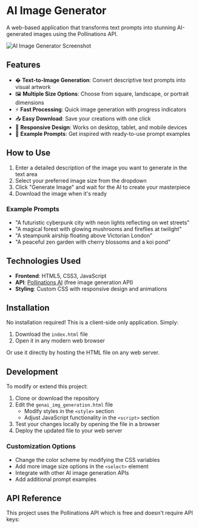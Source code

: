 # AI Image Generator

A web-based application that transforms text prompts into stunning AI-generated images using the Pollinations API.

![AI Image Generator Screenshot](https://via.placeholder.com/800x500/667eea/ffffff?text=AI+Image+Generator+Screenshot)

## Features

- � **Text-to-Image Generation**: Convert descriptive text prompts into visual artwork
- 🖼️ **Multiple Size Options**: Choose from square, landscape, or portrait dimensions
- ⚡ **Fast Processing**: Quick image generation with progress indicators
- 📥 **Easy Download**: Save your creations with one click
- 📱 **Responsive Design**: Works on desktop, tablet, and mobile devices
- 🎨 **Example Prompts**: Get inspired with ready-to-use prompt examples

## How to Use

1. Enter a detailed description of the image you want to generate in the text area
2. Select your preferred image size from the dropdown
3. Click "Generate Image" and wait for the AI to create your masterpiece
4. Download the image when it's ready

### Example Prompts

- "A futuristic cyberpunk city with neon lights reflecting on wet streets"
- "A magical forest with glowing mushrooms and fireflies at twilight"
- "A steampunk airship floating above Victorian London"
- "A peaceful zen garden with cherry blossoms and a koi pond"

## Technologies Used

- **Frontend**: HTML5, CSS3, JavaScript
- **API**: [Pollinations AI](https://pollinations.ai/) (free image generation API)
- **Styling**: Custom CSS with responsive design and animations

## Installation

No installation required! This is a client-side only application. Simply:

1. Download the `index.html` file
2. Open it in any modern web browser

Or use it directly by hosting the HTML file on any web server.

## Development

To modify or extend this project:

1. Clone or download the repository
2. Edit the `genai_img_generation.html` file
   - Modify styles in the `<style>` section
   - Adjust JavaScript functionality in the `<script>` section
3. Test your changes locally by opening the file in a browser
4. Deploy the updated file to your web server

### Customization Options

- Change the color scheme by modifying the CSS variables
- Add more image size options in the `<select>` element
- Integrate with other AI image generation APIs
- Add additional prompt examples

## API Reference

This project uses the Pollinations API which is free and doesn't require API keys:
